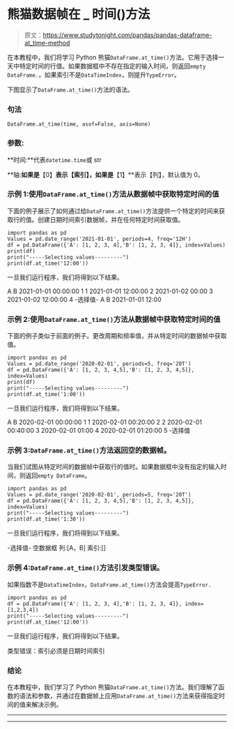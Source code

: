 # 熊猫数据帧在 _ 时间()方法

> 原文：<https://www.studytonight.com/pandas/pandas-dataframe-at_time-method>

在本教程中，我们将学习 Python 熊猫`DataFrame.at_time()`方法。它用于选择一天中特定时间的行值。如果数据框中不存在指定的输入时间，则返回`empty DataFrame.`，如果索引不是`DataTimeIndex`，则提升`TypeError`。

下图显示了`DataFrame.at_time()`方法的语法。

### 句法

```
DataFrame.at_time(time, asof=False, axis=None)
```

### 参数:

**时间:**代表`datetime.time`或 str

**轴:**如果是**【0】**表示【索引】，如果是**【1】**表示【列】，默认值为 0。

### 示例 1:使用`DataFrame.at_time()`方法从数据帧中获取特定时间的值

下面的例子展示了如何通过给`DataFrame.at_time()`方法提供一个特定的时间来获取行的值。创建日期时间索引数据帧，并在任何特定时间获取值。

```
import pandas as pd
Values = pd.date_range('2021-01-01', periods=4, freq='12H')
df = pd.DataFrame({'A': [1, 2, 3, 4],'B': [1, 2, 3, 4]}, index=Values)
print(df)
print("-----Selecting values---------")
print(df.at_time('12:00'))
```

一旦我们运行程序，我们将得到以下结果。

A B
2021-01-01 00:00:00 1 1
2021-01-01 12:00:00 2
2021-01-02 00:00 3
2021-01-02 12:00:00 4
-选择值-
A B
2021-01-01 12:00

### 示例 2:使用`DataFrame.at_time()`方法从数据帧中获取特定时间的值

下面的例子类似于前面的例子。更改周期和频率值，并从特定时间的数据帧中获取值。

```
import pandas as pd
Values = pd.date_range('2020-02-01', periods=5, freq='20T')
df = pd.DataFrame({'A': [1, 2, 3, 4,5],'B': [1, 2, 3, 4,5]}, index=Values)
print(df)
print("-----Selecting values---------")
print(df.at_time('1:00'))
```

一旦我们运行程序，我们将得到以下结果。

A B
2020-02-01 00:00:00 1 1
2020-02-01 00:20:00 2 2
2020-02-01 00:40:00 3
2020-02-01 01:00 4
2020-02-01 01:20:00 5
-选择值

### 示例 3:`DataFrame.at_time()`方法返回空的数据帧。

当我们试图从特定时间的数据帧中获取行的值时。如果数据框中没有指定的输入时间，则返回`empty DataFrame`。

```
import pandas as pd
Values = pd.date_range('2020-02-01', periods=5, freq='20T')
df = pd.DataFrame({'A': [1, 2, 3, 4,5],'B': [1, 2, 3, 4,5]}, index=Values)
print("-----Selecting values---------")
print(df.at_time('1:30'))
```

一旦我们运行程序，我们将得到以下结果。

-选择值-
空数据框
列:[A，B]
索引:[]

### 示例 4:`DataFrame.at_time()`方法引发类型错误。

如果指数不是`DataTimeIndex`，`DataFrame.at_time()`方法会提高`TypeError.`

```
import pandas as pd
df = pd.DataFrame({'A': [1, 2, 3, 4],'B': [1, 2, 3, 4]}, index=[1,2,3,4])
print("-----Selecting values---------")
print(df.at_time('12:00'))
```

一旦我们运行程序，我们将得到以下结果。

类型错误：索引必须是日期时间索引

### 结论

在本教程中，我们学习了 Python 熊猫`DataFrame.at_time()`方法。我们理解了函数的语法和参数，并通过在数据帧上应用`DataFrame.at_time()`方法来获得指定时间的值来解决示例。

* * *

* * *